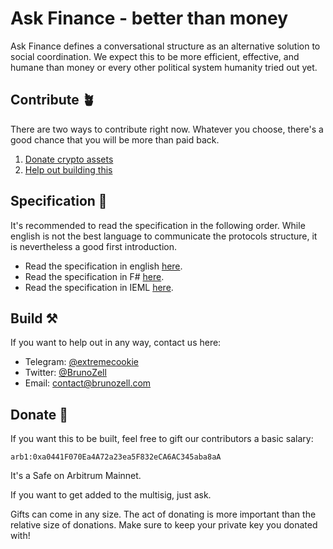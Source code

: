# Ask Finance - better than money

Ask Finance defines a conversational structure as an alternative solution to social coordination. We expect this to be more efficient, effective, and humane than money or every other political system humanity tried out yet.

## Contribute 🪴

There are two ways to contribute right now. Whatever you choose, there's a good chance that you will be more than paid back.

1. [Donate crypto assets](#donate-)
2. [Help out building this](#build-%EF%B8%8F)

## Specification 🧠

It's recommended to read the specification in the following order. While english is not the best language to communicate the protocols structure, it is nevertheless a good first introduction.

- Read the specification in english [here](./specification.md).
- Read the specification in F# [here](./specification.fs).
- Read the specification in IEML [here](./specification.ieml).

## Build ⚒️

If you want to help out in any way, contact us here:

- Telegram: [@extremecookie](https://telegram.me/extremecookie)
- Twitter: [@BrunoZell](https://twitter.com/BrunoZell)
- Email: [contact@brunozell.com](mailto:contact@brunozell.com)

## Donate 💸

If you want this to be built, feel free to gift our contributors a basic salary:

`arb1:0xa0441F070Ea4A72a23ea5F832eCA6AC345aba8aA`

It's a Safe on Arbitrum Mainnet.

If you want to get added to the multisig, just ask.

Gifts can come in any size. The act of donating is more important than the relative size of donations. Make sure to keep your private key you donated with!
